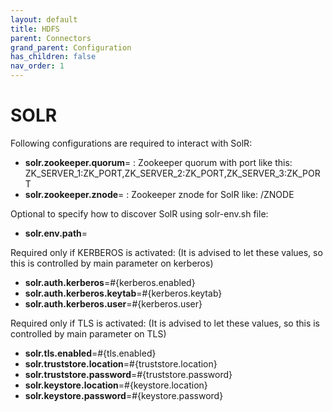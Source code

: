 ```yaml
---
layout: default
title: HDFS
parent: Connectors
grand_parent: Configuration
has_children: false
nav_order: 1
---
```


# SOLR

Following configurations are required to interact with SolR:

- **solr.zookeeper.quorum**= : Zookeeper quorum with port like this: ZK_SERVER_1:ZK_PORT,ZK_SERVER_2:ZK_PORT,ZK_SERVER_3:ZK_PORT
- **solr.zookeeper.znode**= : Zookeeper znode for SolR like: /ZNODE

Optional to specify how to discover SolR using solr-env.sh file:

- **solr.env.path**=

Required only if KERBEROS is activated: (It is advised to let these values, so this is controlled by main parameter on kerberos)

- **solr.auth.kerberos**=#{kerberos.enabled}
- **solr.auth.kerberos.keytab**=#{kerberos.keytab}
- **solr.auth.kerberos.user**=#{kerberos.user}

Required only if TLS is activated: (It is advised to let these values, so this is controlled by main parameter on TLS)

- **solr.tls.enabled**=#{tls.enabled}
- **solr.truststore.location**=#{truststore.location}
- **solr.truststore.password**=#{truststore.password}
- **solr.keystore.location**=#{keystore.location}
- **solr.keystore.password**=#{keystore.password}
